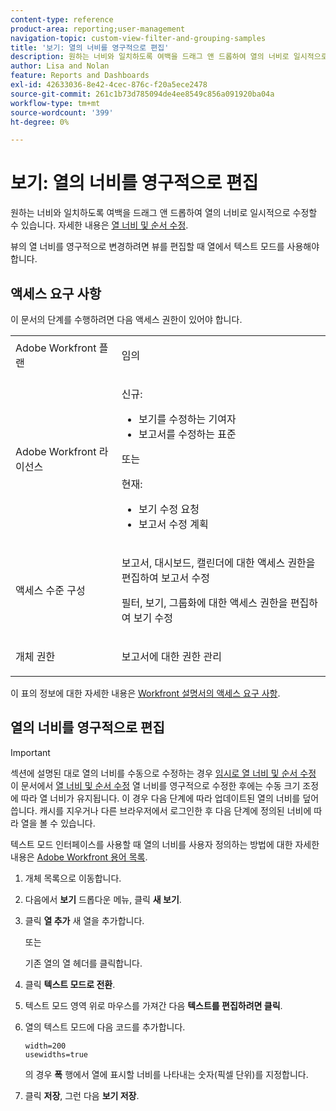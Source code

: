 ```yaml
---
content-type: reference
product-area: reporting;user-management
navigation-topic: custom-view-filter-and-grouping-samples
title: '보기: 열의 너비를 영구적으로 편집'
description: 원하는 너비와 일치하도록 여백을 드래그 앤 드롭하여 열의 너비로 일시적으로 수정할 수 있습니다. 자세한 내용은 열 너비 및 순서 수정을 참조하십시오.
author: Lisa and Nolan
feature: Reports and Dashboards
exl-id: 42633036-8e42-4cec-876c-f20a5ece2478
source-git-commit: 261c1b73d785094de4ee8549c856a091920ba04a
workflow-type: tm+mt
source-wordcount: '399'
ht-degree: 0%

---
```


# 보기: 열의 너비를 영구적으로 편집

<!-- Audited: 1/2024 -->

원하는 너비와 일치하도록 여백을 드래그 앤 드롭하여 열의 너비로 일시적으로 수정할 수 있습니다. 자세한 내용은 [열 너비 및 순서 수정](../../../reports-and-dashboards/reports/reporting-elements/modify-column-width-order.md).

뷰의 열 너비를 영구적으로 변경하려면 뷰를 편집할 때 열에서 텍스트 모드를 사용해야 합니다.

## 액세스 요구 사항

이 문서의 단계를 수행하려면 다음 액세스 권한이 있어야 합니다.

<table style="table-layout:auto"> 
 <col> 
 <col> 
 <tbody> 
  <tr> 
   <td role="rowheader">Adobe Workfront 플랜</td> 
   <td> <p>임의</p> </td> 
  </tr> 
  <tr> 
   <td role="rowheader">Adobe Workfront 라이선스</td> 
   <td> <p>신규:<ul><li>보기를 수정하는 기여자</li><li>보고서를 수정하는 표준</li></ul></p><p>또는</p>현재:<ul><li>보기 수정 요청</li><li>보고서 수정 계획</li></ul></p> </td> 
  </tr> 
  <tr> 
   <td role="rowheader">액세스 수준 구성</td> 
   <td> <p>보고서, 대시보드, 캘린더에 대한 액세스 권한을 편집하여 보고서 수정</p> <p>필터, 보기, 그룹화에 대한 액세스 권한을 편집하여 보기 수정</p> </td> 
  </tr>  
  <tr> 
   <td role="rowheader">개체 권한</td> 
   <td> <p>보고서에 대한 권한 관리</p> </td> 
  </tr> 
 </tbody> 
</table>

이 표의 정보에 대한 자세한 내용은 [Workfront 설명서의 액세스 요구 사항](/help/quicksilver/administration-and-setup/add-users/access-levels-and-object-permissions/access-level-requirements-in-documentation.md).

## 열의 너비를 영구적으로 편집

>[!IMPORTANT]
>
>섹션에 설명된 대로 열의 너비를 수동으로 수정하는 경우 [임시로 열 너비 및 순서 수정](/help/quicksilver/reports-and-dashboards/reports/reporting-elements/modify-column-width-order.md#modify-width-and-order-of-columns-temporarily) 이 문서에서 [열 너비 및 순서 수정](../../../reports-and-dashboards/reports/reporting-elements/modify-column-width-order.md) 열 너비를 영구적으로 수정한 후에는 수동 크기 조정에 따라 열 너비가 유지됩니다. 이 경우 다음 단계에 따라 업데이트된 열의 너비를 덮어씁니다. 캐시를 지우거나 다른 브라우저에서 로그인한 후 다음 단계에 정의된 너비에 따라 열을 볼 수 있습니다.
>
>텍스트 모드 인터페이스를 사용할 때 열의 너비를 사용자 정의하는 방법에 대한 자세한 내용은 [Adobe Workfront 용어 목록](../../../workfront-basics/navigate-workfront/workfront-navigation/workfront-terminology-glossary.md).

1. 개체 목록으로 이동합니다.
1. 다음에서 **보기** 드롭다운 메뉴, 클릭 **새 보기**.

1. 클릭 **열 추가** 새 열을 추가합니다.

   또는

   기존 열의 열 헤더를 클릭합니다.

1. 클릭 **텍스트 모드로 전환**.
1. 텍스트 모드 영역 위로 마우스를 가져간 다음 **텍스트를 편집하려면 클릭**.
1. 열의 텍스트 모드에 다음 코드를 추가합니다.

   ```
   width=200
   usewidths=true
   ```

   의 경우 **폭** 행에서 열에 표시할 너비를 나타내는 숫자(픽셀 단위)를 지정합니다.

1. 클릭 **저장**, 그런 다음 **보기 저장**.



